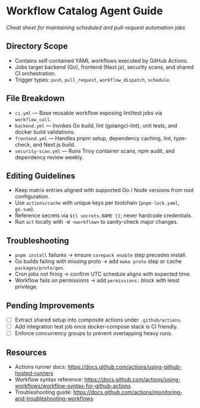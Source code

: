 # Workflow Catalog Agent Guide
*Cheat sheet for maintaining scheduled and pull-request automation jobs*

## Directory Scope
- Contains self-contained YAML workflows executed by GitHub Actions.
- Jobs target backend (Go), frontend (Next.js), security scans, and shared CI orchestration.
- Trigger types: `push`, `pull_request`, `workflow_dispatch`, `schedule`.

## File Breakdown
- `ci.yml` — Base reusable workflow exposing lint/test jobs via `workflow_call`.
- `backend.yml` — Invokes Go build, lint (golangci-lint), unit tests, and docker build validations.
- `frontend.yml` — Handles pnpm setup, dependency caching, lint, type-check, and Next.js build.
- `security-scan.yml` — Runs Trivy container scans, npm audit, and dependency review weekly.

## Editing Guidelines
- Keep matrix entries aligned with supported Go / Node versions from root configuration.
- Use `actions/cache` with unique keys per toolchain (`pnpm-lock.yaml`, `go.sum`).
- Reference secrets via `${{ secrets.NAME }}`; never hardcode credentials.
- Run `act` locally with `-W <workflow>` to sanity-check major changes.

## Troubleshooting
- `pnpm install` failures → ensure `corepack enable` step precedes install.
- Go builds failing with missing proto → add `make proto` step or cache `packages/proto/gen`.
- Cron jobs not firing → confirm UTC schedule aligns with expected time.
- Workflow fails on permissions → add `permissions:` block with least privilege.

## Pending Improvements
- [ ] Extract shared setup into composite actions under `.github/actions`.
- [ ] Add integration test job once docker-compose stack is CI friendly.
- [ ] Enforce concurrency groups to prevent overlapping heavy runs.

## Resources
- Actions runner docs: https://docs.github.com/actions/using-github-hosted-runners
- Workflow syntax reference: https://docs.github.com/actions/using-workflows/workflow-syntax-for-github-actions
- Troubleshooting guide: https://docs.github.com/actions/monitoring-and-troubleshooting-workflows
